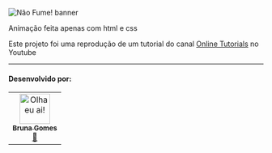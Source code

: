 ![Não Fume! banner](https://github.com/littlebru/CSS-Projects/blob/main/images/nao-fume-banner.gif)


Animação feita apenas com html e css

Este projeto foi uma reprodução de um tutorial do canal [Online Tutorials](https://www.youtube.com/c/OnlineTutorials4Designers) no Youtube

------------

#### Desenvolvido por: 
<table>
  <tr>
    <td align="center"><a href="https://github.com/littlebru"><img src="https://avatars3.githubusercontent.com/u/41810923?s=460&u=c2196ec3a4f76218d7b11bb2a9cf025d2d2e9fdc&v=4" width="60px;"  title="Olha eu ai!"/><br /><sub><b>Bruna Gomes</b></sub></a><br /><a href="https://github.com/littlebru/Linguagem-C/" title="Code">💙</a></td>
</table>
